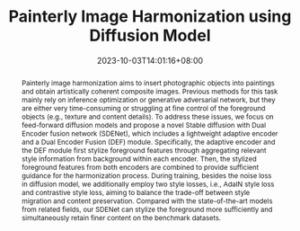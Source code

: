 ---
# Documentation: https://sourcethemes.com/academic/docs/managing-content/

title: "Painterly Image Harmonization using Diffusion Model"
authors: 
- Lingxiao Lu
- Jiangtong Li
- Li Niu
- Liqing Zhang.
date: 2023-10-03T14:01:16+08:00
doi: ""

# Schedule page publish date (NOT publication's date).
publishDate: 2023-10-03T14:01:16+08:00

# Publication type.
# Legend: 0 = Uncategorized; 1 = Conference paper; 2 = Journal article;
# 3 = Preprint / Working Paper; 4 = Report; 5 = Book; 6 = Book section;
# 7 = Thesis; 8 = Patent
publication_types: ["1"]

# Publication name and optional abbreviated publication name.
publication: Proceedings of the 31th ACM International Conference on Multimedia (ACM MM 2023)
publication_short: ""

abstract: "Painterly image harmonization aims to insert photographic objects into paintings and obtain artistically coherent composite images. Previous methods for this task mainly rely on inference optimization or generative adversarial network, but they are either very time-consuming or struggling at fine control of the foreground objects (e.g., texture and content details). To address these issues, we focus on feed-forward diffusion models and propose a novel Stable diffusion with Dual Encoder fusion network (SDENet), which includes a lightweight adaptive encoder and a Dual Encoder Fusion (DEF) module. Specifically, the adaptive encoder and the DEF module first stylize foreground features through aggregating relevant style information from background within each encoder. Then, the stylized foreground features from both encoders are combined to provide sufficient guidance for the harmonization process. During training, besides the noise loss in diffusion model, we additionally employ two style losses, i.e., AdaIN style loss and contrastive style loss, aiming to balance the trade-off between style migration and content preservation. Compared with the state-of-the-art models from related fields, our SDENet can stylize the foreground more sufficiently and simultaneously retain finer content on the benchmark datasets."

# Summary. An optional shortened abstract.
summary: ""

tags: []
categories: []
featured: false

# Custom links (optional).
#   Uncomment and edit lines below to show custom links.
# links:
# - name: Follow
#   url: https://twitter.com
#   icon_pack: fab
#   icon: twitter

url_pdf: 
url_code: 
url_dataset: 
url_poster:
url_project:
url_slides:
url_source:
url_video:

# Featured image
# To use, add an image named `featured.jpg/png` to your page's folder. 
# Focal points: Smart, Center, TopLeft, Top, TopRight, Left, Right, BottomLeft, Bottom, BottomRight.
image:
  caption: "Model Structure"
  focal_point: "Right"
  preview_only: True

# Associated Projects (optional).
#   Associate this publication with one or more of your projects.
#   Simply enter your project's folder or file name without extension.
#   E.g. `internal-project` references `content/project/internal-project/index.md`.
#   Otherwise, set `projects: []`.
projects: []

# Slides (optional).
#   Associate this publication with Markdown slides.
#   Simply enter your slide deck's filename without extension.
#   E.g. `slides: "example"` references `content/slides/example/index.md`.
#   Otherwise, set `slides: ""`.
slides: ""
---